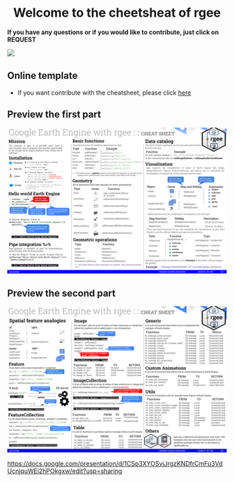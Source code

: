 <h1 align="center"><b>Welcome to the cheetsheat of rgee</b></h1>

**If you have any questions or if you would like to contribute, just click on REQUEST**

[![](https://img.shields.io/badge/discussion-participe-brightgreen?style=for-the-badge&logo=github)](https://github.com/r-earthengine/cheatsheet/discussions/new)


## **Online template**
- If you want contribute with the cheatsheet, please click [here](https://docs.google.com/presentation/d/1CSp3XYOSviJrgzKNDfrCmFu3VdUcnjquWEj2hPOkgxw/edit?usp=sharing)

## **Preview the first part**
<img src='svg/rgee_Cheatsheet_page01.svg' aling = 'center'>

## **Preview the second part**
<img src='svg/rgee_Cheatsheet_page02.svg' aling = 'center'>


https://docs.google.com/presentation/d/1CSp3XYOSviJrgzKNDfrCmFu3VdUcnjquWEj2hPOkgxw/edit?usp=sharing